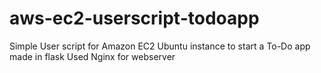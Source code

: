 # aws-ec2-userscript-todoapp
Simple User script for Amazon EC2 Ubuntu instance to start a To-Do app made in flask 
Used Nginx for webserver
